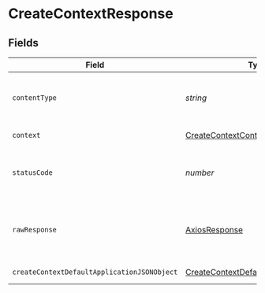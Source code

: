 # CreateContextResponse


## Fields

| Field                                                                                                 | Type                                                                                                  | Required                                                                                              | Description                                                                                           |
| ----------------------------------------------------------------------------------------------------- | ----------------------------------------------------------------------------------------------------- | ----------------------------------------------------------------------------------------------------- | ----------------------------------------------------------------------------------------------------- |
| `contentType`                                                                                         | *string*                                                                                              | :heavy_check_mark:                                                                                    | HTTP response content type for this operation                                                         |
| `context`                                                                                             | [CreateContextContext](../../models/operations/createcontextcontext.md)                               | :heavy_minus_sign:                                                                                    | The new context                                                                                       |
| `statusCode`                                                                                          | *number*                                                                                              | :heavy_check_mark:                                                                                    | HTTP response status code for this operation                                                          |
| `rawResponse`                                                                                         | [AxiosResponse](https://axios-http.com/docs/res_schema)                                               | :heavy_minus_sign:                                                                                    | Raw HTTP response; suitable for custom response parsing                                               |
| `createContextDefaultApplicationJSONObject`                                                           | [CreateContextDefaultApplicationJSON](../../models/operations/createcontextdefaultapplicationjson.md) | :heavy_minus_sign:                                                                                    | Error response.                                                                                       |